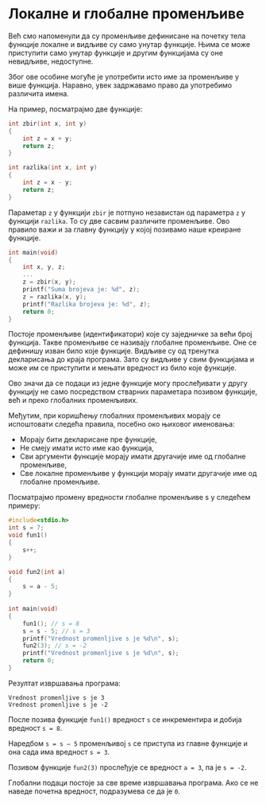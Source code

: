 # Локалне и глобалне променљиве

Већ смо напоменули да су променљиве дефинисане на почетку тела функције локалне
и видљиве су само унутар функције. Њима се може приступити само унутар функције
и другим функцијама су оне невидљиве, недоступне.

Због ове особине могуће је употребити исто име за променљиве у више функција.
Наравно, увек задржавамо право да употребимо различита имена.

На пример, посматрајмо две функције:

```c
int zbir(int x, int y)
{
    int z = x + y;
    return z;
}

int razlika(int x, int y)
{
    int z = x - y;
    return z;
}
```

Параметар `z` у функцији `zbir` је потпуно независтан од параметра `z` у функцији
`razlika`. То су две сасвим различите променљиве. Ово правило важи и за главну
функцију у којој позивамо наше креиране функције.

```c
int main(void)
{
    int x, y, z;
    ...
    z = zbir(x, y);                            
    printf("Suma brojeva je: %d", z); 
    z = razlika(x, y);                        
    printf("Razlika brojeva je: %d", z);
    return 0;
}
```

Постоје променљиве (идентификатори) које су заједничке за већи број функција.
Такве променљиве се називају глобалне променљиве. Оне се дефинишу изван било
које функције. Видљиве су од тренутка декларисања до краја програма. Зато су
видљиве у свим функцијама и може им се приступити и мењати вредност из било
које функције.

Ово значи да се подаци из једне функције могу прослеђивати у другу функцију не
само посредством стварних параметара позивом функције, већ и преко глобалних
променљивих.

Међутим, при коришћењу глобалних променљивих морају се испоштовати следећа правила,
посебно око њиховог именовања:

- Морају бити декларисане пре функције,
- Не смеју имати исто име као функција,
- Сви аргументи функције морају имати другачије име од глобалне променљиве,
- Све локалне променљиве у функцији морају имати другачије име од глобалне променљиве.

Посматрајмо промену вредности глобалне променљиве s у следећем примеру:

```c
#include<stdio.h>
int s = 7;
void fun1()
{
    s++;
}

void fun2(int a)
{
    s = a - 5;
}
 
int main(void)
{
    fun1(); // s = 8
    s = s - 5; // s = 3
    printf("Vrednost promenljive s je %d\n", s);
    fun2(3); // s = -2
    printf("Vrednost promenljive s je %d\n", s);
    return 0;
}
```

Резултат извршавања програма:

```text
Vrednost promenljive s je 3
Vrednost promenljive s je -2
```

После позива функције `fun1()` вредност `s` се инкрементира и добија вредност `s = 8`.

Наредбом `s = s – 5` променљивој `s` се приступа из главне функције и она сада има
вредност `s = 3`.

Позивом функције `fun2(3)` прослеђује се вредност `а = 3`, па је `s = -2`.

Глобални подаци постоје за све време извршавања програма. Ако се не наведе почетна
вредност, подразумева се да је `0`.
